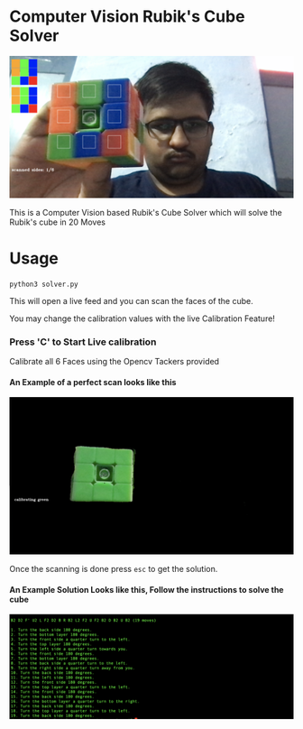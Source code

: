# Computer Vision Rubik's Cube Solver

<img src="https://github.com/akshaynarisetti/RubiksCube_Solver/blob/master/images/Screenshot%202021-08-27%20at%209.19.43%20AM.png" width="600"/>


This is a Computer Vision based Rubik's Cube Solver which will solve the Rubik's cube in 20 Moves


# Usage

`python3 solver.py`


This will open a live feed and you can scan the faces of the cube.


You may change the calibration values with the live Calibration Feature!

### Press 'C' to Start Live calibration


Calibrate all 6 Faces using the Opencv Tackers provided 

#### An Example of a perfect scan looks like this

<img src="https://github.com/akshaynarisetti/RubiksCube_Solver/blob/master/images/Screenshot%202021-08-27%20at%208.34.35%20AM.png" width="600"/>


Once the scanning is done press `esc` to get the solution.

#### An Example Solution Looks like this, Follow the instructions to solve the cube


<img src="https://github.com/akshaynarisetti/RubiksCube_Solver/blob/master/images/Screenshot%202021-08-27%20at%209.26.25%20AM.png" width="1000"/>
